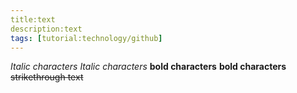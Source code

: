 ```yaml
---
title:text
description:text
tags: [tutorial:technology/github]
---
```


*Italic characters* 
_Italic characters_
**bold characters**
__bold characters__
~~strikethrough text~~
